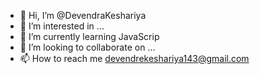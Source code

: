 - 👋 Hi, I’m @DevendraKeshariya
- 👀 I’m interested in ...
- 🌱 I’m currently learning JavaScrip
- 💞️ I’m looking to collaborate on ...
- 📫 How to reach me devendrekeshariya143@gmail.com

<!---
DevendraKeshariya/DevendraKeshariya is a ✨ special ✨ repository because its `README.md` (this file) appears on your GitHub profile.
You can click the Preview link to take a look at your changes.
--->

